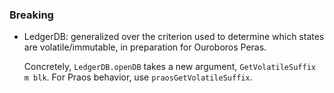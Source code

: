 ### Breaking

- LedgerDB: generalized over the criterion used to determine which states are
  volatile/immutable, in preparation for Ouroboros Peras.

  Concretely, `LedgerDB.openDB` takes a new argument, `GetVolatileSuffix m blk`.
  For Praos behavior, use `praosGetVolatileSuffix`.
